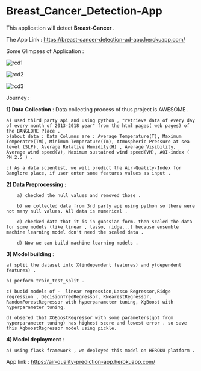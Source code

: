 # Breast_Cancer_Detection-App

This application will detect **Breast-Cancer** .

The App Link :    https://breast-cancer-detection-ad-app.herokuapp.com/

Some Glimpses of Application : 

![rcd1](https://user-images.githubusercontent.com/61588604/108604652-35a27680-73d5-11eb-9760-f28c73e172ce.png)

![rcd2](https://user-images.githubusercontent.com/61588604/108604662-481cb000-73d5-11eb-8092-0e2c4c40fb99.png)

![rcd3](https://user-images.githubusercontent.com/61588604/108604680-5a96e980-73d5-11eb-9544-eb31e6d0996d.png)


Journey : 

**1) Data Collection** :  Data collecting process of thus project is AWESOME .

    a) used third party api and using python , "retrieve data of every day of every month of 2013-2018 year" from the html pages( web pages) of the BANGLORE Place .
    b)about data : Data Columns are : Average Temperature(T), Maximum Temperatre(TM), Minimum Temperature(Tm), Atmospheric Pressure at sea level (SLP), Average Relative Humidity(H) , Average Visibility, Average wind speed(V), Maximum sustained wind speed(VM), AQI-index ( PM 2.5 ) . 
    
    c) As a data scientist, we will predict the Air-Quality-Index for Banglore place, if user enter some features values as input .
    
    
**2) Data Preprocessing :** 
        
        a) checked the null values and removed those . 
        
        b) we collected data from 3rd party api using python so there were not many null values. All data is numerical .
        
        c) checked data that it is in guassian form. then scaled the data for some models (like linear , lasso, ridge...) because ensemble machine learning model don't need the scaled data .
        
        d) Now we can build machine learning models .
        
        

    
**3) Model building** : 

    a) split the dataset into X(independent features) and y(dependent features) .
    
    b) perform train_test_split .
    
    c) buoid models of -  linear regression,Lasso Regressor,Ridge regression , DecisionTreeRegressor, KNearestRegressor, RandomForestRegressor with hyperparameter tuning, XgBoost with hyperparameter tuning. 
    
    d) obsered that XGBoostRegressor with some parameters(got from hyperparameter tuning) has highest score and lowest error . so save this XgboostRegressor model using pickle.

**4) Model deployment** : 

    a) using flask framework , we deployed this model on HEROKU platform .
    
App link :  https://air-quality-prediction-app.herokuapp.com/
    
    

